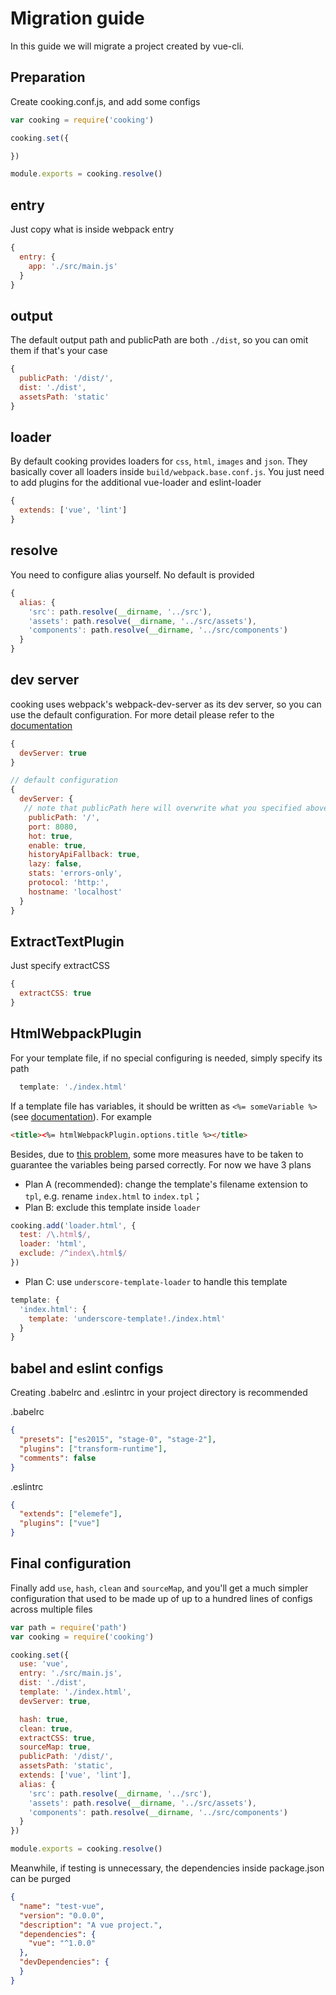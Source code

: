 # Migration guide

In this guide we will migrate a project created by vue-cli.

## Preparation
Create cooking.conf.js, and add some configs
```javascript
var cooking = require('cooking')

cooking.set({

})

module.exports = cooking.resolve()
```

## entry
Just copy what is inside webpack entry
```javascript
{
  entry: {
    app: './src/main.js'
  }
}
```

## output
The default output path and publicPath are both `./dist`, so you can omit them if that's your case
```javascript
{
  publicPath: '/dist/',
  dist: './dist',
  assetsPath: 'static'
}
```

## loader
By default cooking provides loaders for `css`, `html`, `images` and `json`. They basically cover all loaders inside `build/webpack.base.conf.js`. You just need to add plugins for the additional vue-loader and eslint-loader
```javascript
{
  extends: ['vue', 'lint']
}
```

## resolve
You need to configure alias yourself. No default is provided
```javascript
{
  alias: {
    'src': path.resolve(__dirname, '../src'),
    'assets': path.resolve(__dirname, '../src/assets'),
    'components': path.resolve(__dirname, '../src/components')
  }
}
```

## dev server
cooking uses webpack's webpack-dev-server as its dev server, so you can use the default configuration. For more detail please refer to the [documentation](http://webpack.github.io/docs/webpack-dev-server.html)
```javascript
{
  devServer: true
}

// default configuration
{
  devServer: {
   // note that publicPath here will overwrite what you specified above. This is different from webpack's webpack-dev-server
    publicPath: '/',
    port: 8080,
    hot: true,
    enable: true,
    historyApiFallback: true,
    lazy: false,
    stats: 'errors-only',
    protocol: 'http:',
    hostname: 'localhost'
  }
}
```

## ExtractTextPlugin
Just specify extractCSS
```javascript
{
  extractCSS: true
}
```

## HtmlWebpackPlugin
For your template file, if no special configuring is needed, simply specify its path

```javascript
  template: './index.html'
```

If a template file has variables, it should be written as `<%= someVariable %>` (see [documentation](https://github.com/ampedandwired/html-webpack-plugin/blob/master/migration.md#templating-and-variables)). For example
```html
<title><%= htmlWebpackPlugin.options.title %></title>
```
Besides, due to [this problem](https://github.com/ampedandwired/html-webpack-plugin/issues/223), some more measures have to be taken to guarantee the variables being parsed correctly. For now we have 3 plans
*  Plan A (recommended): change the template's filename extension to `tpl`, e.g. rename `index.html` to `index.tpl`；
*  Plan B: exclude this template inside `loader` 
```javascript
cooking.add('loader.html', {
  test: /\.html$/,
  loader: 'html',
  exclude: /^index\.html$/
})
```
*  Plan C: use `underscore-template-loader` to handle this template
```javascript
template: {
  'index.html': {
    template: 'underscore-template!./index.html'
  }
}
```

## babel and eslint configs
Creating .babelrc and .eslintrc in your project directory is recommended

.babelrc
```json
{
  "presets": ["es2015", "stage-0", "stage-2"],
  "plugins": ["transform-runtime"],
  "comments": false
}
```

.eslintrc
```json
{
  "extends": ["elemefe"],
  "plugins": ["vue"]
}
```


## Final configuration
Finally add `use`, `hash`, `clean` and `sourceMap`, and you'll get a much simpler configuration that used to be made up of up to a hundred lines of configs across multiple files

```javascript
var path = require('path')
var cooking = require('cooking')

cooking.set({
  use: 'vue',
  entry: './src/main.js',
  dist: './dist',
  template: './index.html',
  devServer: true,

  hash: true,
  clean: true,
  extractCSS: true,
  sourceMap: true,
  publicPath: '/dist/',
  assetsPath: 'static',
  extends: ['vue', 'lint'],
  alias: {
    'src': path.resolve(__dirname, '../src'),
    'assets': path.resolve(__dirname, '../src/assets'),
    'components': path.resolve(__dirname, '../src/components')
  }
})

module.exports = cooking.resolve()
```

Meanwhile, if testing is unnecessary, the dependencies inside package.json can be purged
```json
{
  "name": "test-vue",
  "version": "0.0.0",
  "description": "A vue project.",
  "dependencies": {
    "vue": "^1.0.0"
  },
  "devDependencies": {
  }
}
```
